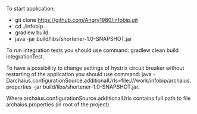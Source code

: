 To start application:
 - git clone https://github.com/Angry1980/infobip.git
 - cd ./infobip
 - gradlew build
 - java -jar build/libs/shortener-1.0-SNAPSHOT.jar

 To run integration tests you should use command: gradlew clean build integrationTest.

 To have a possibility to change settings of hystrix circuit breaker without restarting of the application you should use command:
 java -Darchaius.configurationSource.additionalUrls=file:///work/infobip/archaius.properties -jar build/libs/shortener-1.0-SNAPSHOT.jar.

 Where archaius.configurationSource.additionalUrls contains full path to file archaius.properties (in root of the project).

